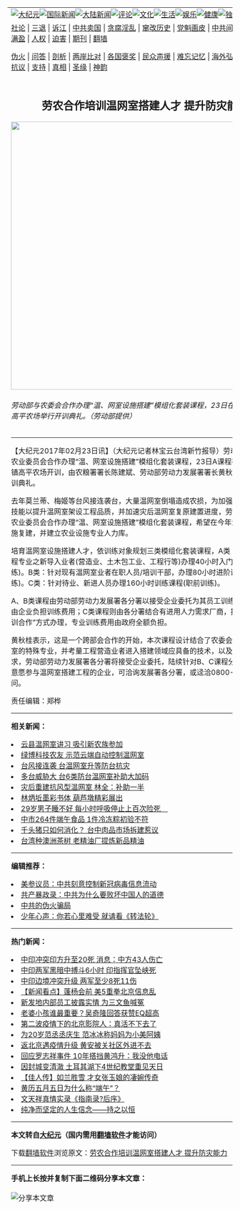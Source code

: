 <a name="1" id="1" target="_blank"></a><span id="1"></span>
<table align=center border="0"><tr><td colspan="2" VALIGN=TOP><a href="https://github.com/qij2516/djy/blob/master/gb/nsc413.md#1"><img src="https://raw.githubusercontent.com/qij2516/www/master/t/djy/1.jpg" title="大纪元"></a><a href="https://github.com/qij2516/djy/blob/master/gb/n24hr.md#1"><img src="https://raw.githubusercontent.com/qij2516/www/master/t/djy/3.jpg" title="国际新闻"></a><a href="https://github.com/qij2516/djy/blob/master/gb/nsc413.md#1"><img src="https://raw.githubusercontent.com/qij2516/www/master/t/djy/4.jpg" title="大陆新闻"></a><a href="https://github.com/qij2516/djy/blob/master/gb/news392.md#1"><img src="https://raw.githubusercontent.com/qij2516/www/master/t/djy/5.jpg" title="评论"></a><a href="https://github.com/qij2516/djy/blob/master/gb/news2007.md#1"><img src="https://raw.githubusercontent.com/qij2516/www/master/t/djy/6.jpg" title="文化"></a><a href="https://github.com/qij2516/djy/blob/master/gb/news2008.md#1"><img src="https://raw.githubusercontent.com/qij2516/www/master/t/djy/7.jpg" title="生活"></a><a href="https://github.com/qij2516/djy/blob/master/gb/ncyule.md#1"><img src="https://raw.githubusercontent.com/qij2516/www/master/t/djy/8.jpg" title="娱乐"></a><a href="https://github.com/qij2516/djy/blob/master/gb/nsc1002.md#1"><img src="https://raw.githubusercontent.com/qij2516/www/master/t/djy/9.jpg" title="健康"><a href="https://github.com/qij2516/djy/blob/master/gb/nf6092.md#1"><img src="https://raw.githubusercontent.com/qij2516/www/master/t/djy/10a.jpg" title="独家"></a><a href="https://github.com/qij2516/djy/blob/master/gb/nf4514.md#1"><img src="https://raw.githubusercontent.com/qij2516/www/master/t/djy/12a.jpg" title="头条"></a></td></tr>
<tr><td colspan="2" VALIGN=TOP><a target="_blank" href="https://github.com/qij2516/djy/blob/master/gb/9p.md#1">社论</a> | <a target="_blank" href="https://github.com/qij2516/djy/blob/master/gb/nf5657.md#1">三退</a> | <a target="_blank" href="https://github.com/qij2516/djy/blob/master/gb/nf6124.md#1">诉江</a> | <a target="_blank" href="https://github.com/qij2516/djy/blob/master/gb/nf1176117.md#1">中共卖国</a> | <a target="_blank" href="https://github.com/qij2516/djy/blob/master/gb/nf5773.md#1">贪腐淫乱</a> | <a target="_blank" href="https://github.com/qij2516/djy/blob/master/gb/nf1176115.md#1">窜改历史</a> | <a target="_blank" href="https://github.com/qij2516/djy/blob/master/gb/nf1176107.md#1">党魁画皮</a> | <a target="_blank" href="https://github.com/qij2516/djy/blob/master/gb/nf1320400.md#1">中共间谍</a> | <a target="_blank" href="https://github.com/qij2516/djy/blob/master/gb/nf1176114.md#1">破坏传统</a> | <a target="_blank" href="https://github.com/qij2516/ntdtv/blob/master/gb/prog447_1.md#1">恶贯满盈</a> | <a target="_blank" href="https://github.com/qij2516/djy/blob/master/gb/ncid278.md#1">人权</a> | <a target="_blank" href="https://github.com/qij2516/djy/blob/master/gb/nf1176111.md#1">迫害</a> | <a target="_blank" href="https://gitlab.com/szzdlab/mh-qikan/blob/master/README.md#1">期刊</a> | <a target="_blank" href="https://github.com/qij2516/www/blob/master/README.md?zsrh#8">翻墙</a></p><p><a target="_blank" href="https://github.com/qij2516/djy/blob/master/gb/nf5562.md#1">伪火</a> | <a target="_blank" href="https://github.com/qij2516/djy/blob/master/gb/nf4378.md#1">问答</a> | <a target="_blank" href="https://github.com/qij2516/djy/blob/master/gb/nf5792.md#1">剖析</a> | <a target="_blank" href="https://github.com/qij2516/djy/blob/master/gb/nf5735.md#1">两岸比对</a> | <a target="_blank" href="https://github.com/qij2516/djy/blob/master/gb/nf6119.md#1">各国褒奖</a> | <a target="_blank" href="https://github.com/qij2516/djy/blob/master/gb/nf6120.md#1">民众声援</a> | <a target="_blank" href="https://github.com/qij2516/djy/blob/master/gb/nf1188594.md#1">难忘记忆</a> | <a target="_blank" href="https://github.com/qij2516/djy/blob/master/gb/nf3180.md#1">海外弘传</a> | <a target="_blank" href="https://github.com/qij2516/djy/blob/master/gb/nf5410.md#1">万人上访</a> | <a target="_blank" href="https://github.com/qij2516/ntdtv/blob/master/gb/prog1530_1.md#1">和平抗议</a> | <a target="_blank" href="https://github.com/qij2516/djy/blob/master/gb/nf4386.md#1">支持</a> | <a target="_blank" href="https://github.com/qij2516/djy/blob/master/gb/nf4389.md#1">真相</a> | <a target="_blank" href="https://github.com/qij2516/djy/blob/master/gb/nf5790.md#1">圣缘</a> | <a target="_blank" href="https://github.com/qij2516/djy/blob/master/gb/nf4786.md#1">神韵</a></td></tr>
<tr><td VALIGN=TOP width="626"><h2 align=center>劳农合作培训温网室搭建人才  提升防灾能力</h2>
<img width="600" src="https://i.epochtimes.com/assets/uploads/2017/02/248058_medium-600x400.jpg" />
<h6>劳动部与农委会合作办理“温、网室设施搭建”模组化套装课程，23日在新竹县关西镇高平农场举行开训典礼。（劳动部提供）
</h6>
<hr>
<p>【大纪元2017年02月23日讯】（大纪元记者林宝云台湾新竹报导）劳动部与行政院农业委员会合作办理“温、网室设施搭建”模组化套装课程，23日A课程在新竹县关西镇高平农场开训，由农粮署署长陈建斌、劳动部劳动力发展署署长黄秋桂共同主持开训典礼。</p>
<p>去年莫兰蒂、梅姬等台风接连袭台，大量<ahref="https://github.com/qij2516/djy/blob/master/gb/tag/%E6%B8%A9%E7%BD%91%E5%AE%A4.md#1">温网室</a>倒塌造成农损，为加强温网业者人员技能以提升温网室架设工程品质，并加速灾后温网室复原建置进度，劳动部与行政院农业委员会合作办理“温、网室设施搭建”模组化套装课程，希望在今年汛期前完成设施复建，并建立农业设施专业人力库。</p>
<p>培育<ahref="https://github.com/qij2516/djy/blob/master/gb/tag/%E6%B8%A9%E7%BD%91%E5%AE%A4.md#1">温网室</a>设施搭建人才，依训练对象规划三类模组化套装课程，A类：针对已具工程专业之新导入业者(营造业、土木包工业、工程行等)办理40小时入门课程(在职训练)。B类：针对现有温网室业者在职人员/<ahref="https://github.com/qij2516/djy/blob/master/gb/tag/%E5%9F%B9%E8%AE%AD.md#1">培训</a>干部，办理80小时进阶课程(在职训练)。C类：针对待业、新进人员办理160小时训练课程(职前训练)。</p>
<p>A、B类课程由劳动部劳动力发展署各分署以接受企业委托为其员工训练方式办理，并由企业负担训练费用；C类课程则由各分署结合有进用人力需求厂商，提供职缺以“产训合作”方式办理，专业训练费用由政府全额负担。</p>
<p>黄秋桂表示，这是一个跨部会合作的开始，本次课程设计结合了农委会农试所在温网室的特殊专业，并考量工程营造业者进入搭建领域应具备的技术，以及用人企业的需求，劳动部劳动力发展署各分署将接受企业委托，陆续针对B、C课程分区域开班。有意愿参与温网室搭建工程的企业，可洽询发展署各分署，或迳洽0800-777888 询问。</p>
<p>责任编辑：郑桦</p>

<hr>


<strong>相关新闻：</strong>
<li><a href="https://github.com/qij2516/djy/blob/master/gb/15/9/2/n4518576.md#1">云县温网室讲习  吸引新农族参加</a></li>
<li><a href="https://github.com/qij2516/djy/blob/master/gb/16/4/17/n7564241.md#1">绿博科技农友 示范云端自动控制温网室</a></li>
<li><a href="https://github.com/qij2516/djy/blob/master/gb/16/10/1/n8354924.md#1">台风接连袭  台温网室升等防台抗灾</a></li>
<li><a href="https://github.com/qij2516/djy/blob/master/gb/16/10/1/n8356125.md#1">多台威胁大 台6类防台温网室补助大加码</a></li>
<li><a href="https://github.com/qij2516/djy/blob/master/gb/16/10/3/n8360095.md#1">灾后重建抗风型温网室  林全：补助一半</a></li>
<li><a href="https://github.com/qij2516/djy/blob/master/gb/20/6/18/n12194865.md#1">林炳坵墨彩书体 葫芦墩精彩展出</a></li>
<li><a href="https://github.com/qij2516/djy/blob/master/gb/20/6/18/n12194514.md#1">29岁男子睡不好 每小时呼吸停止上百次险死　</a></li>
<li><a href="https://github.com/qij2516/djy/blob/master/gb/20/6/18/n12194554.md#1">中市264件端午食品  1件冷冻粽初验不符</a></li>
<li><a href="https://github.com/qij2516/djy/blob/master/gb/20/6/18/n12194311.md#1">千头猪只如何消化？ 台中肉品市场拆建惹议</a></li>
<li><a href="https://github.com/qij2516/djy/blob/master/gb/20/6/18/n12192974.md#1">台湾种澳洲茶树 老精油厂提炼新品精油</a></li>
<hr>


<strong>编辑推荐：</strong>
<li><a href="https://github.com/onzhi266/djy/blob/master/gb/20/2/22/n11887949.md#1">美参议员：中共刻意控制新冠病毒信息流动</a></li>
<li><a href="https://github.com/tsiac2612/djy/blob/master/gb/18/3/31/n10265684.md#1" target="_blank">共产暴政录：中共为什么要败坏中国人的道德</a></li><li><a href="https://github.com/qij2516/djy/blob/master/gb/16/1/21/n4622075.md?dfh#1" target="_blank">中共的伪火骗局</a></li><li><a href="https://github.com/tsiac2612/djy/blob/master/gb/19/5/20/n11267496.md#1" target="_blank">少年心声：你若心里难受 就请看《转法轮》</a></li>
<hr>

<strong>热门新闻：</strong>
<li><a href="https://github.com/qij2516/djy/blob/master/gb/20/6/16/n12190320.md#1">中印冲突印方升至20死 消息：中方43人伤亡</a></li>
<li><a href="https://github.com/qij2516/djy/blob/master/gb/20/6/17/n12191954.md#1">中印两军黑暗中搏斗6小时 印指挥官坠峡死</a></li>
<li><a href="https://github.com/qij2516/djy/blob/master/gb/20/6/16/n12189414.md#1">中印边境冲突升级 两军至少8死11伤</a></li>
<li><a href="https://github.com/qij2516/djy/blob/master/gb/20/6/16/n12190650.md#1">【新闻看点】蓬杨会前 美5重拳北京信息乱</a></li>
<li><a href="https://github.com/qij2516/djy/blob/master/gb/20/6/16/n12190064.md#1">新发地内部员工披露实情 为三文鱼喊冤</a></li>
<li><a href="https://github.com/qij2516/djy/blob/master/gb/20/6/15/n12187794.md#1">老婆小孩谁最重要？吴奇隆回答获赞EQ超高</a></li>
<li><a href="https://github.com/qij2516/djy/blob/master/gb/20/6/16/n12190137.md#1">第二波疫情下的北京影院人：真活不下去了</a></li>
<li><a href="https://github.com/qij2516/djy/blob/master/gb/20/6/16/n12190453.md#1">为20岁范丞丞庆生 范冰冰称妈妈为小美阿姨</a></li>
<li><a href="https://github.com/qij2516/djy/blob/master/gb/20/6/17/n12191577.md#1">返北京遇疫情升级 黄安被关社区外进不去</a></li>
<li><a href="https://github.com/qij2516/djy/blob/master/gb/20/6/15/n12187130.md#1">回应罗志祥事件 10年搭挡黄鸿升：我没他电话</a></li>
<li><a href="https://github.com/qij2516/djy/blob/master/gb/20/6/15/n12186774.md#1">因封城变清澈 土耳其湖下4世纪教堂重见天日</a></li>
<li><a href="https://github.com/qij2516/djy/blob/master/gb/20/6/12/n12181432.md#1">【佳人传】如兰胜雪 才女张玉娘的凄婉传奇</a></li>
<li><a href="https://github.com/qij2516/djy/blob/master/gb/20/6/12/n12179666.md#1">黄历五月五日为什么称“端午”？</a></li>
<li><a href="https://github.com/qij2516/djy/blob/master/gb/15/2/7/n4361655.md#1">文天祥真情实录《指南录?后序》</a></li>
<li><a href="https://github.com/qij2516/djy/blob/master/gb/10/7/21/n2972041.md#1">纯净而坚定的人生信念——持之以恒</a></li>
<hr>

<strong>本文转自<a href="https://www.epochtimes.com">大纪元</a>（国内需用<a href="https://github.com/qij2516/www/blob/master/README.md#8">翻墙软件</a>才能访问）</strong><p>下载<a href="https://github.com/qij2516/www/blob/master/README.md#8">翻墙软件</a>浏览原文：<a href="https://www.epochtimes.com/gb/17/2/23/n8841600.htm">劳农合作培训温网室搭建人才  提升防灾能力</a></p><hr>

<strong>手机上长按并复制下面二维码分享本文章：</strong><br><br><img src="http://d1p1.ip.zn2.us/v.php?action=qrcode&url=https://github.com/qij2516/djy/blob/master/gb/17/2/23/n8841600.md%231" title="分享本文章"></td><td VALIGN=TOP><a href="https://github.com/qij2516/djy/blob/master/gb/16/1/21/n4622075.md?dfh#1" target="_blank"><img src="https://raw.githubusercontent.com/qij2516/djy/master/gb/300/wei-f1.jpg" title="中共的伪火骗局"  alt="中共的伪火骗局"></a><br><a href="https://github.com/qij2516/www/blob/master/README.md?dfh#9" target="_blank"><img src="https://raw.githubusercontent.com/qij2516/djy/master/gb/300/yong-h.jpg" title="永恒的见证"  alt="永恒的见证"></a><br><a href="https://github.com/qij2516/djy/blob/master/gb/13/9/29/n3974789.md?dfh#1" target="_blank"><img src="https://raw.githubusercontent.com/qij2516/djy/master/gb/300/shang-lnz.jpg" title="善良女子被中共投男牢"  alt="善良女子被中共投男牢"></a><br><a href="https://github.com/qij2516/djy/blob/master/gb/16/3/16/n4663449.md?dfh#1" target="_blank"><img src="https://raw.githubusercontent.com/qij2516/djy/master/gb/300/huo-z3.jpg" title="警卫目击活摘器官"  alt="警卫目击活摘器官"></a><br><a href="https://github.com/qij2516/djy/blob/master/gb/16/8/7/n8177641.md?dfh#1" target="_blank"><img src="https://raw.githubusercontent.com/qij2516/djy/master/gb/300/huo-z4.jpg" title="证人描述活摘恐怖"  alt="证人描述活摘恐怖"></a><br><a href="https://github.com/qij2516/djy/blob/master/gb/10/4/19/n2881569.md?dfh#1" target="_blank"><img src="https://raw.githubusercontent.com/qij2516/djy/master/gb/300/huo-z1.jpg" title="揭开活摘器官黑幕"  alt="揭开活摘器官黑幕"></a><br><a href="https://github.com/qij2516/djy/blob/master/gb/10/11/7/n3077476.md?dfh#1" target="_blank"><img src="https://raw.githubusercontent.com/qij2516/djy/master/gb/300/ma-ks.jpg" title="马克思的成魔之路"  alt="马克思的成魔之路"></a><br><a href="https://github.com/qij2516/djy/blob/master/gb/14/6/9/n4173977.md?dfh#1" target="_blank"><img src="https://raw.githubusercontent.com/qij2516/djy/master/gb/300/chang-zs.jpg" title="藏字石 蕴天机"  alt="藏字石 蕴天机"></a><br><a href="https://github.com/qij2516/djy/blob/master/gb/18/5/10/n10381511.md?dfh#1" target="_blank"><img src="https://raw.githubusercontent.com/qij2516/djy/master/gb/300/st1.jpg" title="关注3亿人三退"  alt="关注3亿人三退"></a><br><a href="https://github.com/qij2516/djy/blob/master/gb/18/3/21/n10237682.md?dfh#1" target="_blank"><img src="https://raw.githubusercontent.com/qij2516/djy/master/gb/300/jie-t.jpg" title="解体中共复兴中华"  alt="解体中共复兴中华"></a><br><a href="https://github.com/qij2516/djy/blob/master/gb/9/2/9/n2422991.md?dfh#1" target="_blank"><img src="https://raw.githubusercontent.com/qij2516/djy/master/gb/300/gao-zs.jpg" title="中共迫害良心律师"  alt="中共迫害良心律师"></a><br><a href="https://github.com/qij2516/djy/blob/master/gb/18/12/9/n10900044.md?dfh#1" target="_blank"><img src="https://raw.githubusercontent.com/qij2516/djy/master/gb/300/sj1.jpg" title="303万人举报江泽民"  alt="303万人举报江泽民"></a><br><a href="https://github.com/qij2516/djy/blob/master/gb/18/8/28/n10672014.md?dfh#1" target="_blank"><img src="https://raw.githubusercontent.com/qij2516/djy/master/gb/300/sj2.jpg" title="这些官员为何起诉江泽民"  alt="这些官员为何起诉江泽民"></a><br><a href="https://github.com/qij2516/djy/blob/master/gb/8/12/18/n2367165.md?dfh#1" target="_blank"><img src="https://raw.githubusercontent.com/qij2516/djy/master/gb/300/liangan.jpg" title="海峡两岸的强烈对比"  alt="海峡两岸的强烈对比"></a><br><a href="https://github.com/qij2516/djy/blob/master/gb/15/12/10/n4593139.md?dfh#1" target="_blank"><img src="https://raw.githubusercontent.com/qij2516/djy/master/gb/300/jia-ndzl.jpg" title="加拿大总理的贺信"  alt="加拿大总理的贺信"></a><br><a href="https://github.com/qij2516/djy/blob/master/gb/11/6/17/n3289382.md?dfh#1" target="_blank"><img src="https://raw.githubusercontent.com/qij2516/djy/master/gb/300/xiao-wd.jpg" title="探寻真相兼听则明"  alt="探寻真相兼听则明"></a><br><a href="https://github.com/qij2516/djy/blob/master/gb/18/10/27/n10812623.md?dfh#1" target="_blank"><img src="https://raw.githubusercontent.com/qij2516/djy/master/gb/300/yindu.jpg" title="印度媒体报道东方"  alt="印度媒体报道东方"></a><br><a href="https://github.com/qij2516/djy/blob/master/gb/18/6/9/n10469652.md?dfh#1" target="_blank"><img src="https://raw.githubusercontent.com/qij2516/djy/master/gb/300/xie-j.jpg" title="不一样的海外校园"  alt="不一样的海外校园"></a><br><a href="https://github.com/qij2516/djy/blob/master/gb/7/4/5/n1669415.md?dfh#1" target="_blank"><img src="https://raw.githubusercontent.com/qij2516/djy/master/gb/300/li-up.jpg" title="从大师到徒弟的传奇"  alt="从大师到徒弟的传奇"></a><br><a href="https://github.com/qij2516/djy/blob/master/gb/17/5/26/n9191512.md?dfh#1" target="_blank"><img src="https://raw.githubusercontent.com/qij2516/djy/master/gb/300/zfl2.jpg" title="亿万人与东方一本奇书"  alt="亿万人与东方一本奇书"></a><br><a href="https://github.com/qij2516/djy/blob/master/gb/13/11/27/n4020290.md?dfh#1" target="_blank"><img src="https://raw.githubusercontent.com/qij2516/djy/master/gb/300/zhen-h.jpg" title="大陆见不到的震撼场面"  alt="大陆见不到的震撼场面"></a><br><a href="https://github.com/qij2516/djy/blob/master/gb/15/7/17/n4482910.md?dfh#1" target="_blank"><img src="https://raw.githubusercontent.com/qij2516/djy/master/gb/300/dalu-sk.jpg" title="人心向善 大陆当初盛况"  alt="人心向善 大陆当初盛况"></a><br><a href="https://github.com/qij2516/djy/blob/master/gb/19/1/5/n10955468.md?dfh#1" target="_blank"><img src="https://raw.githubusercontent.com/qij2516/djy/master/gb/300/zfl1.jpg" title="追寻真理 这书讲什么"  alt="追寻真理 这书讲什么"></a><br><a href="https://github.com/qij2516/www/blob/master/README.md?dfh#1" target="_blank"><img src="https://raw.githubusercontent.com/qij2516/djy/master/gb/300/fq1.jpg" title="下载免费翻墙软件"  alt="下载免费翻墙软件"></a><br></td></tr></table>
